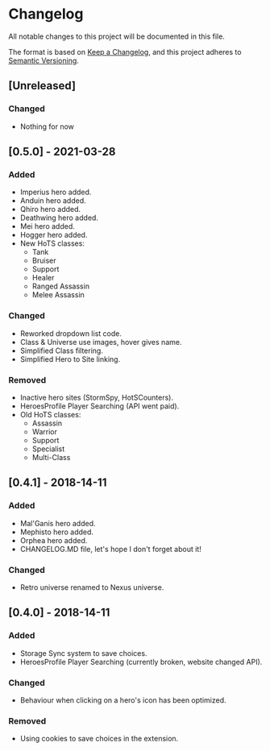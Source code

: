 # Changelog
All notable changes to this project will be documented in this file.

The format is based on [Keep a Changelog](https://keepachangelog.com/en/1.0.0/),
and this project adheres to [Semantic Versioning](https://semver.org/spec/v2.0.0.html).

## [Unreleased]
### Changed
- Nothing for now

## [0.5.0] - 2021-03-28
### Added
- Imperius hero added.
- Anduin hero added.
- Qhiro hero added.
- Deathwing hero added.
- Mei hero added.
- Hogger hero added.
- New HoTS classes:
  - Tank
  - Bruiser
  - Support
  - Healer
  - Ranged Assassin
  - Melee Assassin

### Changed
- Reworked dropdown list code.
- Class & Universe use images, hover gives name.
- Simplified Class filtering.
- Simplified Hero to Site linking.

### Removed
- Inactive hero sites (StormSpy, HotSCounters).
- HeroesProfile Player Searching (API went paid).
- Old HoTS classes:
  - Assassin
  - Warrior
  - Support
  - Specialist
  - Multi-Class

## [0.4.1] - 2018-14-11
### Added
- Mal'Ganis hero added.
- Mephisto hero added.
- Orphea hero added.
- CHANGELOG.MD file, let's hope I don't forget about it!

### Changed
- Retro universe renamed to Nexus universe.

## [0.4.0] - 2018-14-11
### Added
- Storage Sync system to save choices.
- HeroesProfile Player Searching (currently broken, website changed API).

### Changed
- Behaviour when clicking on a hero's icon has been optimized.

### Removed
- Using cookies to save choices in the extension.

